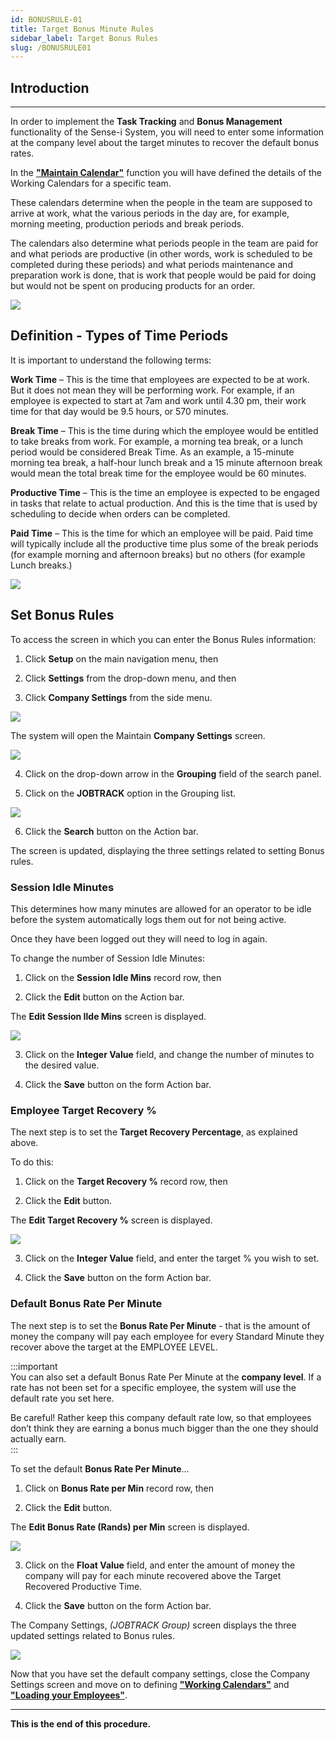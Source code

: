 ```yaml
---
id: BONUSRULE-01
title: Target Bonus Minute Rules
sidebar_label: Target Bonus Rules
slug: /BONUSRULE01
---
```


## Introduction  
___

In order to implement the **Task Tracking** and **Bonus Management** functionality of the Sense-i System, you will need to enter some information at the company level about the target minutes to recover the default bonus rates.  

In the **["Maintain Calendar"](https://sense-i.co/docs/117)** function you will have defined the details of the Working Calendars for a specific team.  

These calendars determine when the people in the team are supposed to arrive at work, what the various periods in the day are, for example, morning meeting, production periods and break periods.  

The calendars also determine what periods people in the team are paid for and what periods are productive (in other words, work is scheduled to be completed during these periods) and what periods maintenance and preparation work is done, that is work that people would be paid for doing but would not be spent on producing products for an order.

![](../static/img/docs/BONUSRULE-01/image01.png)  

## Definition - Types of Time Periods

It is important to understand the following terms:  

**Work Time** – This is the time that employees are expected to be at work.  But it does not mean they will be performing work.  For example, if an employee is expected to start at 7am and work until 4.30 pm, their work time for that day would be 9.5 hours, or 570 minutes.  

**Break Time** – This is the time during which the employee would be entitled to take breaks from work.  For example, a morning tea break, or a lunch period would be considered Break Time.  As an example, a 15-minute morning tea break, a half-hour lunch break and a 15 minute afternoon break would mean the total break time for the employee would be 60 minutes.  

**Productive Time** – This is the time an employee is expected to be engaged in tasks that relate to actual production.  And this is the time that is used by scheduling to decide when orders can be completed.  

**Paid Time** – This is the time for which an employee will be paid.  Paid time will typically include all the productive time plus some of the break periods (for example morning and afternoon breaks) but no others (for example Lunch breaks.)  

![](../static/img/docs/BONUSRULE-01/image02.png)  

## Set Bonus Rules  

To access the screen in which you can enter the Bonus Rules information:

1.  Click **Setup** on the main navigation menu, then  

2.  Click **Settings** from the drop-down menu, and then  

3.  Click **Company Settings** from the side menu.

![](../static/img/docs/BONUSRULE-01/image03.png)  

The system will open the Maintain **Company Settings** screen.  

![](../static/img/docs/BONUSRULE-01/image04.png)  

4.  Click on the drop-down arrow in the **Grouping** field of the search panel.  

5.  Click on the **JOBTRACK** option in the Grouping list.  

![](../static/img/docs/BONUSRULE-01/image05.png)  

6.  Click the **Search** button on the Action bar.  

The screen is updated, displaying the three settings related to setting Bonus rules.  

### Session Idle Minutes  

This determines how many minutes are allowed for an operator to be idle before the system automatically logs them out for not being active.  

Once they have been logged out they will need to log in again.  

To change the number of Session Idle Minutes:  

1.  Click on the **Session Idle Mins** record row, then  

2.  Click the **Edit** button on the Action bar.  

The **Edit Session Ilde Mins** screen is displayed.  

![](../static/img/docs/BONUSRULE-01/image06.png)  

3.  Click on the **Integer Value** field, and change the number of minutes to the desired value.  

4.  Click the **Save** button on the form Action bar.  

### Employee Target Recovery %  

The next step is to set the **Target Recovery Percentage**, as explained above.  

To do this:  
1.  Click on the **Target Recovery %** record row, then  

2.  Click the **Edit** button.  

The **Edit Target Recovery %** screen is displayed.  

![](../static/img/docs/BONUSRULE-01/image07.png)  

3.  Click on the **Integer Value** field, and enter the target % you wish to set. 

4.  Click the **Save** button on the form Action bar.  

### Default Bonus Rate Per Minute  

The next step is to set the **Bonus Rate Per Minute** - that is the amount of money the company will pay each employee for every Standard Minute they recover above the target at the EMPLOYEE LEVEL.  

:::important  
You can also set a default Bonus Rate Per Minute at the **company level**.  If a rate has not been set for a specific employee, the system will use the default rate you set here.  

Be careful!  Rather keep this company default rate low, so that employees don’t think they are earning a bonus much bigger than the one they should actually earn.  
:::  

To set the default **Bonus Rate Per Minute**…

1.  Click on **Bonus Rate per Min** record row, then  

2.  Click the **Edit** button.  

The **Edit Bonus Rate (Rands) per Min** screen is displayed.  

![](../static/img/docs/BONUSRULE-01/image08.png)  

3.  Click on the **Float Value** field, and enter the amount of money the company will pay for each minute recovered above the Target Recovered Productive Time.  

4.  Click the **Save** button on the form Action bar.  

The Company Settings, _(JOBTRACK Group)_ screen displays the three updated settings related to Bonus rules.  

![](../static/img/docs/BONUSRULE-01/image09.png)  

Now that you have set the default company settings, close the Company Settings screen and move on to defining **["Working Calendars"](https://sense-i.co/docs/117)** and **["Loading your Employees"](https://sense-i.co/docs/SAF1204)**.  

___
**This is the end of this procedure.**
